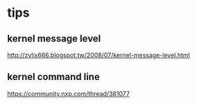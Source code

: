 # tips

## kernel message level
http://zylix666.blogspot.tw/2008/07/kernel-message-level.html

## kernel command line
https://community.nxp.com/thread/381077
